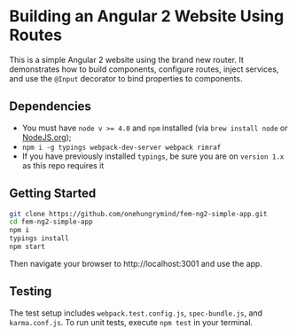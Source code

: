 # Building an Angular 2 Website Using Routes
This is a simple Angular 2 website using the brand new router. It demonstrates how to build components, configure routes, inject services, and use the `@Input` decorator to bind properties to components.

## Dependencies
- You must have `node v >= 4.0` and `npm` installed (via `brew install node` or [NodeJS.org](https://nodejs.org/en/));
- `npm i -g typings webpack-dev-server webpack rimraf`
- If you have previously installed `typings`, be sure you are on `version 1.x` as this repo requires it

## Getting Started


```bash
git clone https://github.com/onehungrymind/fem-ng2-simple-app.git
cd fem-ng2-simple-app
npm i
typings install
npm start
```

Then navigate your browser to http://localhost:3001 and use the app.

## Testing
The test setup includes `webpack.test.config.js`, `spec-bundle.js`, and `karma.conf.js`. To run unit tests, execute `npm test` in your terminal.
